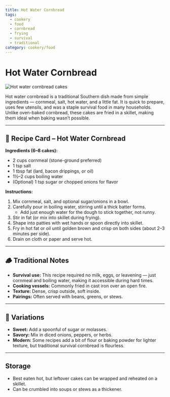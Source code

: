 ```yaml
---
title: Hot Water Cornbread
tags:
  - cookery
  - food
  - cornbread
  - frying
  - survival
  - traditional
category: cookery/food
---
```


# Hot Water Cornbread

![Hot water cornbread cakes](cookery/foods/images/hot_water_cornbread.jpg)

Hot water cornbread is a traditional Southern dish made from simple ingredients — cornmeal, salt, hot water, and a little fat. It is quick to prepare, uses few utensils, and was a staple survival food in many households. Unlike oven-baked cornbread, these cakes are fried in a skillet, making them ideal when baking wasn’t possible.  

---

## 📜 Recipe Card – Hot Water Cornbread

**Ingredients (6–8 cakes):**
- 2 cups cornmeal (stone-ground preferred)  
- 1 tsp salt  
- 1 tbsp fat (lard, bacon drippings, or oil)  
- 1½–2 cups boiling water  
- (Optional) 1 tsp sugar or chopped onions for flavor  

**Instructions:**
1. Mix cornmeal, salt, and optional sugar/onions in a bowl.  
2. Carefully pour in boiling water, stirring until a thick batter forms.  
   - Add just enough water for the dough to stick together, not runny.  
3. Stir in fat (or mix into skillet during frying).  
4. Shape into patties with wet hands or spoon directly into skillet.  
5. Fry in hot fat or oil until golden brown and crisp on both sides (about 2–3 minutes per side).  
6. Drain on cloth or paper and serve hot.  

---

## 🪵 Traditional Notes
- **Survival use:** This recipe required no milk, eggs, or leavening — just cornmeal and boiling water, making it accessible during hard times.  
- **Cooking vessels:** Commonly fried in cast iron over an open fire.  
- **Texture:** Dense, crisp outside, soft inside.  
- **Pairings:** Often served with beans, greens, or stews.  

---

## 🍳 Variations
- **Sweet:** Add a spoonful of sugar or molasses.  
- **Savory:** Mix in diced onions, peppers, or herbs.  
- **Modern:** Some recipes add a bit of flour or baking powder for lighter texture, but traditional survival cornbread is flourless.  

---

## Storage
- Best eaten hot, but leftover cakes can be wrapped and reheated on a skillet.  
- Can be crumbled into soups or stews as a thickener.  

